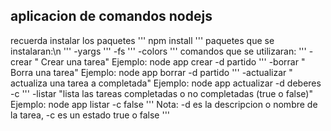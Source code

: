## aplicacion de comandos nodejs 

recuerda instalar los paquetes
'''
npm install
'''
paquetes que se instalaran:\n
'''
-yargs
'''
-fs
'''
-colors
'''
comandos que se utilizaran:
'''
-crear " Crear una tarea" Ejemplo: node app crear -d partido
''' 
-borrar " Borra una tarea" Ejemplo: node app borrar -d partido 
'''
-actualizar " actualiza una tarea a completada" Ejemplo: node app actualizar -d deberes -c
'''
-listar "lista las tareas completadas o no completadas (true o false)" Ejemplo: node app listar -c false
'''
 Nota: -d es la descripcion o nombre de la tarea, -c es un estado true o false
 '''


